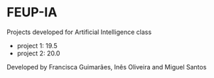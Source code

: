 # FEUP-IA
Projects developed for Artificial Intelligence class

- project 1: 19.5
- project 2: 20.0

Developed by Francisca Guimarães, Inês Oliveira and Miguel Santos
